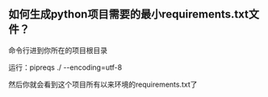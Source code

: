 ## 如何生成python项目需要的最小requirements.txt文件？

命令行进到你所在的项目根目录

运行：pipreqs ./ --encoding=utf-8

然后你就会看到这个项目所有以来环境的requirements.txt了